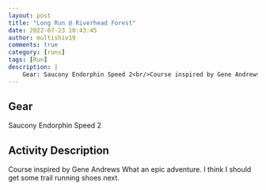 ```yaml
---
layout: post
title: "Long Run @ Riverhead Forest"
date: 2022-07-23 10:43:45
author: multishiv19
comments: true
category: [runs]
tags: [Run]
description: |
    Gear: Saucony Endorphin Speed 2<br/>Course inspired by Gene Andrews <br/>What an epic adventure. I think I should get some trail running shoes next. 
---
```


## Gear
Saucony Endorphin Speed 2

## Activity Description
Course inspired by Gene Andrews 
What an epic adventure. I think I should get some trail running shoes next. 


<div width='100%' class='strava-embed-placeholder' data-embed-type='activity' data-embed-id='7512720157'></div>
<script src='https://strava-embeds.com/embed.js'></script>
